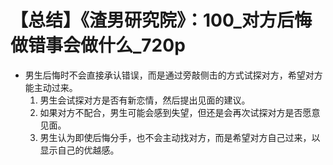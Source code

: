 # 【总结】《渣男研究院》：100_对方后悔做错事会做什么_720p

-   男生后悔时不会直接承认错误，而是通过旁敲侧击的方式试探对方，希望对方能主动过来。
    1.  男生会试探对方是否有新恋情，然后提出见面的建议。
    2.  如果对方不配合，男生可能会感到失望，但还是会再次试探对方是否愿意见面。
    3.  男生认为即使后悔分手，也不会主动找对方，而是希望对方自己过来，以显示自己的优越感。